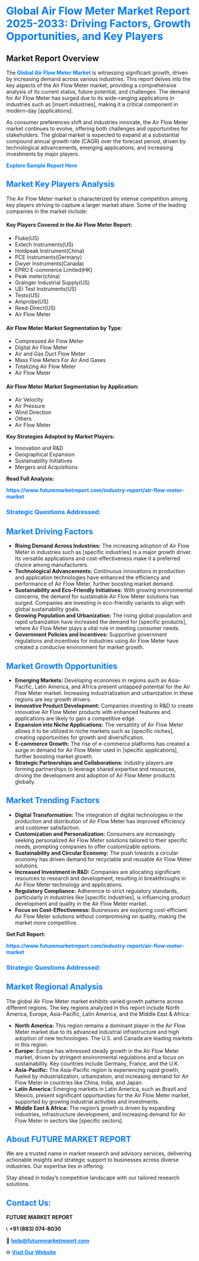 <h1 style="color: #007BFF;">Global Air Flow Meter Market Report 2025-2033: Driving Factors, Growth Opportunities, and Key Players</h1>

<section id="overview">
<h2>Market Report Overview</h2>
<p>The <a href="https://www.futuremarketreport.com/industry-report/air-flow-meter-market" style="color: #007BFF; text-decoration: none;"><strong>Global Air Flow Meter Market</strong></a> is witnessing significant growth, driven by increasing demand across various industries. This report delves into the key aspects of the Air Flow Meter market, providing a comprehensive analysis of its current status, future potential, and challenges. The demand for Air Flow Meter has surged due to its wide-ranging applications in industries such as [insert industries], making it a critical component in modern-day [applications].</p>
<p>As consumer preferences shift and industries innovate, the Air Flow Meter market continues to evolve, offering both challenges and opportunities for stakeholders. The global market is expected to expand at a substantial compound annual growth rate (CAGR) over the forecast period, driven by technological advancements, emerging applications, and increasing investments by major players.</p>
</section>

<section id="overview">
<p><a href="https://www.futuremarketreport.com/request-sample/reportId=100374" style="color: #007BFF; text-decoration: none;"><strong>Explore Sample Report Here</strong></a></p>
</section>

<section id="key-players">
<h2 style="color: #007BFF;">Market Key Players Analysis</h2>
<p>The Air Flow Meter market is characterized by intense competition among key players striving to capture a larger market share. Some of the leading companies in the market include:</p>
<h4>Key Players Covered in the Air Flow Meter Report:</h4>
<ul><li>Fluke(US)</li><li>Extech Instruments(US)</li><li>Holdpeak Instrument(China)</li><li>PCE Instruments(Germany)</li><li>Dwyer Instruments(Canada)</li><li>EPRO E-commerce Limited(HK)</li><li>Peak meter(china)</li><li>Grainger Industrial Supply(US)</li><li>UEi Test Instruments(US)</li><li>Testo(US)</li><li>Amprobe(US)</li><li>Reed-Direct(US)</li><li>Air Flow Meter</li></ul>
<h4>Air Flow Meter Market Segmentation by Type:</h4>
<ul><li>Compressed Air Flow Meter</li><li>Digital Air Flow Meter</li><li>Air and Gas Duct Flow Meter</li><li>Mass Flow Meters For Air And Gases</li><li>Totalizing Air Flow Meter</li><li>Air Flow Meter</li></ul>

<h4>Air Flow Meter Market Segmentation by Application:</h4>
<ul><li>Air Velocity</li><li>Air Pressure</li><li>Wind Direction</li><li>Others</li><li>Air Flow Meter</li></ul>
<p><strong>Key Strategies Adopted by Market Players:</strong></p>
<ul>
<li>Innovation and R&D</li>
<li>Geographical Expansion</li>
<li>Sustainability Initiatives</li>
<li>Mergers and Acquisitions</li>
</ul>
</section>

<section>
<p><strong>Read Full Analysis: </strong></p><a href="https://www.futuremarketreport.com/industry-report/air-flow-meter-market" style="color: #007BFF; text-decoration: none;"><strong>https://www.futuremarketreport.com/industry-report/air-flow-meter-market</strong></a>
<h3 style="color: #007BFF;">Strategic Questions Addressed:</h3>
</section>

<section id="driving-factors">
<h2 style="color: #007BFF;">Market Driving Factors</h2>
<ul>
<li><strong>Rising Demand Across Industries:</strong> The increasing adoption of Air Flow Meter in industries such as [specific industries] is a major growth driver. Its versatile applications and cost-effectiveness make it a preferred choice among manufacturers.</li>
<li><strong>Technological Advancements:</strong> Continuous innovations in production and application technologies have enhanced the efficiency and performance of Air Flow Meter, further boosting market demand.</li>
<li><strong>Sustainability and Eco-Friendly Initiatives:</strong> With growing environmental concerns, the demand for sustainable Air Flow Meter solutions has surged. Companies are investing in eco-friendly variants to align with global sustainability goals.</li>
<li><strong>Growing Population and Urbanization:</strong> The rising global population and rapid urbanization have increased the demand for [specific products], where Air Flow Meter plays a vital role in meeting consumer needs.</li>
<li><strong>Government Policies and Incentives:</strong> Supportive government regulations and incentives for industries using Air Flow Meter have created a conducive environment for market growth.</li>
</ul>
</section>

<section id="growth-opportunities">
<h2 style="color: #007BFF;">Market Growth Opportunities</h2>
<ul>
<li><strong>Emerging Markets:</strong> Developing economies in regions such as Asia-Pacific, Latin America, and Africa present untapped potential for the Air Flow Meter market. Increasing industrialization and urbanization in these regions are key growth drivers.</li>
<li><strong>Innovative Product Development:</strong> Companies investing in R&D to create innovative Air Flow Meter products with enhanced features and applications are likely to gain a competitive edge.</li>
<li><strong>Expansion into Niche Applications:</strong> The versatility of Air Flow Meter allows it to be utilized in niche markets such as [specific niches], creating opportunities for growth and diversification.</li>
<li><strong>E-commerce Growth:</strong> The rise of e-commerce platforms has created a surge in demand for Air Flow Meter used in [specific applications], further boosting market growth.</li>
<li><strong>Strategic Partnerships and Collaborations:</strong> Industry players are forming partnerships to leverage shared expertise and resources, driving the development and adoption of Air Flow Meter products globally.</li>
</ul>
</section>

<section id="trending-factors">
<h2 style="color: #007BFF;">Market Trending Factors</h2>
<ul>
<li><strong>Digital Transformation:</strong> The integration of digital technologies in the production and distribution of Air Flow Meter has improved efficiency and customer satisfaction.</li>
<li><strong>Customization and Personalization:</strong> Consumers are increasingly seeking personalized Air Flow Meter solutions tailored to their specific needs, prompting companies to offer customizable options.</li>
<li><strong>Sustainability and Circular Economy:</strong> The push towards a circular economy has driven demand for recyclable and reusable Air Flow Meter solutions.</li>
<li><strong>Increased Investment in R&D:</strong> Companies are allocating significant resources to research and development, resulting in breakthroughs in Air Flow Meter technology and applications.</li>
<li><strong>Regulatory Compliance:</strong> Adherence to strict regulatory standards, particularly in industries like [specific industries], is influencing product development and quality in the Air Flow Meter market.</li>
<li><strong>Focus on Cost-Effectiveness:</strong> Businesses are exploring cost-efficient Air Flow Meter solutions without compromising on quality, making the market more competitive.</li>
</ul>
</section>

<section>
<p><strong>Get Full Report: </strong></p><a href="https://www.futuremarketreport.com/industry-report/air-flow-meter-market" style="color: #007BFF; text-decoration: none;"><strong>https://www.futuremarketreport.com/industry-report/air-flow-meter-market</strong></a>
<h3 style="color: #007BFF;">Strategic Questions Addressed:</h3>
</section>


<section id="regional-analysis">
<h2 style="color: #007BFF;">Market Regional Analysis</h2>
<p>The global Air Flow Meter market exhibits varied growth patterns across different regions. The key regions analyzed in this report include North America, Europe, Asia-Pacific, Latin America, and the Middle East & Africa:</p>
<ul>
<li><strong>North America:</strong> This region remains a dominant player in the Air Flow Meter market due to its advanced industrial infrastructure and high adoption of new technologies. The U.S. and Canada are leading markets in this region.</li>
<li><strong>Europe:</strong> Europe has witnessed steady growth in the Air Flow Meter market, driven by stringent environmental regulations and a focus on sustainability. Key countries include Germany, France, and the U.K.</li>
<li><strong>Asia-Pacific:</strong> The Asia-Pacific region is experiencing rapid growth, fueled by industrialization, urbanization, and increasing demand for Air Flow Meter in countries like China, India, and Japan.</li>
<li><strong>Latin America:</strong> Emerging markets in Latin America, such as Brazil and Mexico, present significant opportunities for the Air Flow Meter market, supported by growing industrial activities and investments.</li>
<li><strong>Middle East & Africa:</strong> The region’s growth is driven by expanding industries, infrastructure development, and increasing demand for Air Flow Meter in sectors like [specific sectors].</li>
</ul>
</section>

<footer>
<h2 style="color: #007BFF;">About FUTURE MARKET REPORT</h2>
<p>We are a trusted name in market research and advisory services, delivering actionable insights and strategic support to businesses across diverse industries. Our expertise lies in offering:</p>

<p>Stay ahead in today’s competitive landscape with our tailored research solutions.</p>

<h2 style="color: #007BFF;">Contact Us:</h2>
<p><strong>FUTURE MARKET REPORT</strong></p>
<p>📞 <strong>+91 (883) 074-8030</strong></p>
<p>📧 <strong><a href="mailto:help@futuremarketreport.com" style="color: #007BFF;">help@futuremarketreport.com</a></strong></p>
<p>🌐 <strong><a href="https://www.futuremarketreport.com/" style="color: #007BFF;">Visit Our Website</a></strong></p>
</footer>